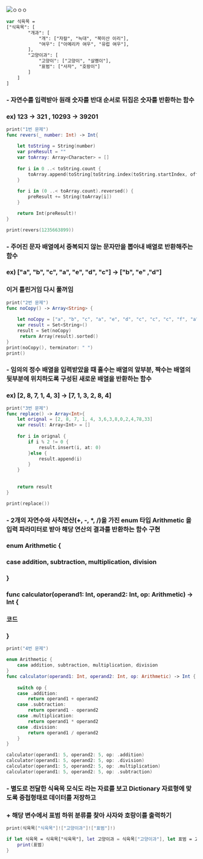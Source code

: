 

![ㅇㅇㅇ](https://user-images.githubusercontent.com/48010847/54356577-4d2c3d00-469f-11e9-83c7-b1d7c8613cd8.png)


```swift
var 식육목 =
["식육목": [
        "개과": [
            "개": ["자칼", "늑대", "북미산 이리"],
            "여우": ["아메리카 여우", "유럽 여우"],
        ],
        "고양이과": [
            "고양이": ["고양이", "살쾡이"],
            "표범": ["사자", "호랑이"]
        ]
    ]
]
````

###    - 자연수를 입력받아 원래 숫자를 반대 순서로 뒤집은 숫자를 반환하는 함수
### ex) 123 -> 321 , 10293 -> 39201

```swift
print("1번 문제")
func revers(_ number: Int) -> Int{
    
    let toString = String(number)
    var preResult = ""
    var toArray: Array<Character> = []
    
    for i in 0 ..< toString.count {
        toArray.append(toString[toString.index(toString.startIndex, offsetBy: i)])
    }
    
    for i in (0 ..< toArray.count).reversed() {
        preResult += String(toArray[i])
    }

    return Int(preResult)!
}

print(revers(1235663899))
```

###   - 주어진 문자 배열에서 중복되지 않는 문자만을 뽑아내 배열로 반환해주는 함수
### ex) ["a", "b", "c", "a", "e", "d", "c"]  ->  ["b", "e" ,"d"]

### 이거 틀린거임 다시 풀꺼임


```swift
print("2번 문제")
func noCopy() -> Array<String> {
    
    let noCopy = ["a", "b", "c", "a", "e", "d", "c", "c", "c", "f", "a", "c", "g", "a", "z"]
    var result = Set<String>()
    result = Set(noCopy)
     return Array(result).sorted()
}
print(noCopy(), terminator: " ")
print()
````


### - 임의의 정수 배열을 입력받았을 때 홀수는 배열의 앞부분, 짝수는 배열의 뒷부분에 위치하도록 구성된 새로운 배열을 반환하는 함수
### ex) [2, 8, 7, 1, 4, 3] -> [7, 1, 3, 2, 8, 4]

```swift
print("3번 문제")
func replace() -> Array<Int>{
    let orignal = [2, 8, 7, 1, 4, 3,6,3,8,0,2,4,78,33]
    var result: Array<Int> = []
    
    for i in orignal {
        if i % 2 != 0 {
            result.insert(i, at: 0)
        }else {
            result.append(i)
        }
    }
    
    
    return result
}

print(replace())
````


### - 2개의 자연수와 사칙연산(+, -, *, /)을 가진 enum 타입 Arithmetic 을 입력 파라미터로 받아 해당 연산의 결과를 반환하는 함수 구현
### enum Arithmetic {
###     case addition, subtraction, multiplication, division
### }
### func calculator(operand1: Int, operand2: Int, op: Arithmetic) -> Int {
###      코드
### }

```swift
print("4번 문제")

enum Arithmetic {
    case addition, subtraction, multiplication, division
}
func calculator(operand1: Int, operand2: Int, op: Arithmetic) -> Int {
    
    switch op {
    case .addition:
        return operand1 + operand2
    case .subtraction:
        return operand1 - operand2
    case .multiplication:
        return operand1 * operand2
    case .division:
        return operand1 / operand2
    }
}

calculator(operand1: 5, operand2: 5, op: .addition)
calculator(operand1: 5, operand2: 5, op: .division)
calculator(operand1: 5, operand2: 5, op: .multiplication)
calculator(operand1: 5, operand2: 5, op: .subtraction)
```









### - 별도로 전달한 식육목 모식도 라는 자료를 보고 Dictionary 자료형에 맞도록 중첩형태로 데이터를 저장하고
###     + 해당 변수에서 표범 하위 분류를 찾아 사자와 호랑이를 출력하기

```swift
print(식육목["식육목"]!["고양이과"]!["표범"]!)

if let 식육목 = 식육목["식육목"], let 고양이과 = 식육목["고양이과"], let 표범 = 고양이과["표범"] {
    print(표범)
}
```




